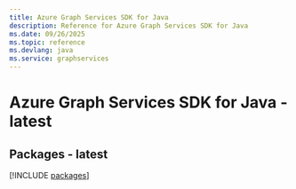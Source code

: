```yaml
---
title: Azure Graph Services SDK for Java
description: Reference for Azure Graph Services SDK for Java
ms.date: 09/26/2025
ms.topic: reference
ms.devlang: java
ms.service: graphservices
---
```

# Azure Graph Services SDK for Java - latest
## Packages - latest
[!INCLUDE [packages](graph-services-index.md)]